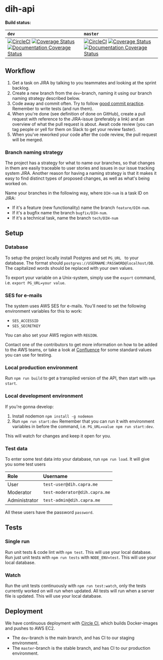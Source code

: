 # dih-api

__Build status:__

| `dev` | `master`|
| :--  |:--|
|[![CircleCI](https://circleci.com/gh/capraconsulting/dih-api/tree/dev.svg?style=shield&circle-token=31ea42d745bf7499e768623c89901f32adadcf9b)](https://circleci.com/gh/capraconsulting/dih-api/tree/dev) [![Coverage Status](https://coveralls.io/repos/github/capraconsulting/dih-api/badge.svg?branch=dev&t=mBsoI5)](https://coveralls.io/github/capraconsulting/dih-api?branch=dev) [![Documentation Coverage Status](http://docs.dih.capra.me/badge.svg)](http://docs.dih.capra.me/)| [![CircleCI](https://circleci.com/gh/capraconsulting/dih-api/tree/master.svg?style=shield&circle-token=31ea42d745bf7499e768623c89901f32adadcf9b)](https://circleci.com/gh/capraconsulting/dih-api/tree/master) [![Coverage Status](https://coveralls.io/repos/github/capraconsulting/dih-api/badge.svg?branch=master&t=mBsoI5)](https://coveralls.io/github/capraconsulting/dih-api?branch=master) [![Documentation Coverage Status](http://docs.dih.capra.me/badge.svg)](http://docs.dih.capra.me/)||

## Workflow

1. Get a task on JIRA by talking to you teammates and looking at the sprint backlog.
2. Create a new branch  from the `dev`-branch, naming it using our branch naming strategy described below.
3. Code away and commit often. Try to follow [good commit practice](http://chris.beams.io/posts/git-commit/). Remember to write tests (and run them).
4. When you're done (see definition of done on GitHub), create a pull request with reference to the JIRA-issue (preferably a link) and an overview of what the pull request is about. Await code review (you can tag people or yell for them on Slack to get your review faster).
5. When you've reworked your code after the code review, the pull request will be merged.

### Branch naming strategy
The project has a strategy for what to name our branches, so that changes in them are easily traceable to user stories and issues in our issue tracking system JIRA. Another reason for having a naming strategy is that it makes it easy to find distinct types of proposed changes, as well as what's being worked on.

Name your branches in the following way, where `DIH-num` is a task ID on JIRA:

* If it's a feature (new functionality) name the branch `feature/DIH-num`.
* If it's a bugfix name the branch `bugfix/DIH-num`.
* If it's a technical task, name the branch `tech/DIH-num`

## Setup
### Database
To setup the project locally install Postgres and set `PG_URL ` to your database. The format should `postgres://USERNAME:PASSWORD@localhost/DB`. The capitalized words should be replaced with your own values.

To export your variable on a Unix-system, simply use the `export` command, i.e. `export PG_URL=your value`.

### SES for e-mails
The system uses AWS SES for e-mails. You'll need to set the following environment variables for this to work:

* `SES_ACCESSID`
* `SES_SECRETKEY`

You can also set your AWS region with `REGION`.

 Contact one of the contributors to get more information on how to be added to the AWS teams, or take a look at [Confluence](https://confluence.capraconsulting.no/pages/viewpage.action?pageId=83398017) for some standard values you can use for testing.

### Local production environment
Run `npm run build` to get a transpiled version of the API, then start with `npm start`.

### Local development environment
If you're gonna develop:

1. Install nodemon `npm install -g nodemon`
2. Run  `npm run start:dev` Remember that you can run it with environment variables in before the command, i.e. `PG_URL=value npm run start:dev`.

This will watch for changes and keep it open for you.

### Test data
To enter some test data into your database, run `npm run load`. It will give you some test users

|Role | Username |
|:--|:--|
|User | `test-user@dih.capra.me`|
|Moderator| `test-moderator@dih.capra.me`|
|Administrator| `test-admin@dih.capra.me`|

All these users have the password `password`.

## Tests

### Single run

Run unit tests & code lint with `npm test`. This will use your local database.
Run just unit tests with `npm run tests` with `NODE_ENV=test`. This will use your local database.

### Watch

Run the unit tests continuously with `npm run test:watch`, only the tests currently worked on will run when updated. All tests will run when a server file is updated. This will use your local database.

## Deployment
We have continuous deployment with [Circle CI](http://circleci.com), which builds Docker-images and pushes to AWS EC2.

* The `dev`-branch is the main branch, and has CI to our staging environment.
* The `master`-branch is the stable branch, and has CI to our production environment.

